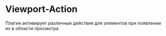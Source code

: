 Viewport-Action
===============

Плагин активирует различные действия для элементов при появлении их в области просмотра
